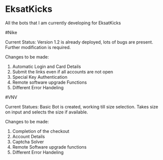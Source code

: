 # EksatKicks
All the bots that I am currently developing for EksatKicks

#Nike

Current Status:
Version 1.2 is already deployed, lots of bugs are present. Further modification is required.

Changes to be made:
1. Automatic Login and Card Details
2. Submit the links even if all accounts are not open
3. Special Key Authentication
4. Remote software upgrade Functions
5. Different Error Handeling


#VNV

Current Statues: 
Basic Bot is created, working till size selection. Takes size on input and selects the size if available.

Changes to be made:
1. Completion of the checkout
2. Account Details
3. Captcha Solver
4. Remote Software upgrade functions
5. Different Error Handeling
